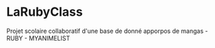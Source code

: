 # LaRubyClass
Projet scolaire collaboratif d'une base de donné apporpos de mangas - RUBY - MYANIMELIST
